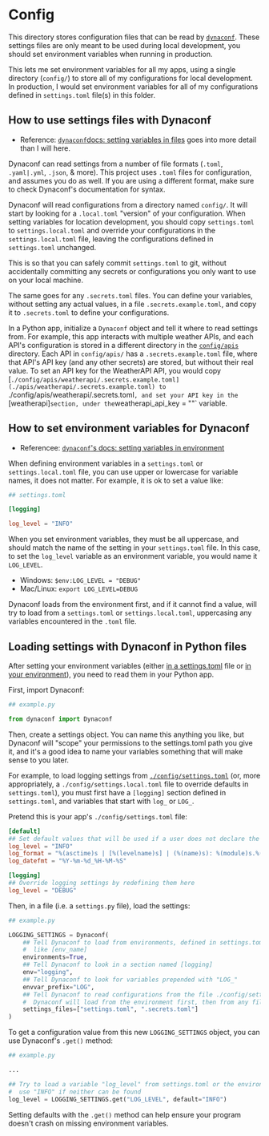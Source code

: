 # Config

This directory stores configuration files that can be read by [`dynaconf`](https://dynaconf.com). These settings files are only meant to be used during local development, you should set environment variables when running in production.

This lets me set environment variables for all my apps, using a single directory (`config/`) to store all of my configurations for local development. In production, I would set environment variables for all of my configurations defined in `settings.toml` file(s) in this folder.

## How to use settings files with Dynaconf

- Reference: [`dynaconf`docs: setting variables in files](https://www.dynaconf.com/#on-files) goes into more detail than I will here.

Dynaconf can read settings from a number of file formats (`.toml`, `.yaml|.yml`, `.json`, & more). This project uses `.toml` files for configuration, and assumes you do as well. If you are using a different format, make sure to check Dynaconf's documentation for syntax.

Dynaconf will read configurations from a directory named `config/`. It will start by looking for a `.local.toml` "version" of your configuration. When setting variables for location development, you should copy `settings.toml` to `settings.local.toml` and override your configurations in the `settings.local.toml` file, leaving the configurations defined in `settings.toml` unchanged.

This is so that you can safely commit `settings.toml` to git, without accidentally committing any secrets or configurations you only want to use on your local machine.

The same goes for any `.secrets.toml` files. You can define your variables, without setting any actual values, in a file `.secrets.example.toml`, and copy it to `.secrets.toml` to define your configurations.

In a Python app, initialize a `Dynaconf` object and tell it where to read settings from. For example, this app interacts with multiple weather APIs, and each API's configuration is stored in a different directory in the [`config/apis`](./apis/) directory. Each API in `config/apis/` has a `.secrets.example.toml` file, where that API's API key (and any other secrets) are stored, but without their real value. To set an API key for the WeatherAPI API, you would copy [`./config/apis/weatherapi/.secrets.example.toml](./apis/weatherapi/.secrets.example.toml) to `./config/apis/weatherapi/.secrets.toml`, and set your API key in the `[weatherapi]` section, under the `weatherapi_api_key = ""` variable.

## How to set environment variables for Dynaconf

- Referencee: [`dynaconf`'s docs: setting variables in environment](https://www.dynaconf.com/#on-env-vars)

When defining environment variables in a `settings.toml` or `settings.local.toml` file, you can use upper or lowercase for variable names, it does not matter. For example, it is ok to set a value like:

```toml
## settings.toml

[logging]

log_level = "INFO"
```

When you set environment variables, they must be all uppercase, and should match the name of the setting in your `settings.toml` file. In this case, to set the `log_level` variable as an environment variable, you would name it `LOG_LEVEL`.

- Windows: `$env:LOG_LEVEL = "DEBUG"`
- Mac/Linux: `export LOG_LEVEL=DEBUG`

Dynaconf loads from the environment first, and if it cannot find a value, will try to load from a `settings.toml` or `settings.local.toml`, uppercasing any variables encountered in the `.toml` file.

## Loading settings with Dynaconf in Python files

After setting your environment variables (either [in a settings.toml](#how-to-use-settings-files-with-dynaconf) file or [in your environment](#how-to-set-environment-variables-for-dynaconf)), you need to read them in your Python app.

First, import Dynaconf:

```python
## example.py

from dynaconf import Dynaconf

```

Then, create a settings object. You can name this anything you like, but Dynaconf will "scope" your permissions to the settings.toml path you give it, and it's a good idea to name your variables something that will make sense to you later.

For example, to load logging settings from [`./config/settings.toml`](./settings.toml) (or, more appropriately, a `./config/settings.local.toml` file to override defaults in `settings.toml`), you must first have a `[logging]` section defined in `settings.toml`, and variables that start with `log_` or `LOG_`.

Pretend this is your app's `./config/settings.toml` file:

```toml
[default]
## Set default values that will be used if a user does not declare the variables in a settings.toml file or the environment
log_level = "INFO"
log_format = "%(asctime)s | [%(levelname)s] | (%(name)s): %(module)s.%(funcName)s:%(lineno)s |> %(message)s"
log_datefmt = "%Y-%m-%d_%H-%M-%S"

[logging]
## Override logging settings by redefining them here
log_level = "DEBUG"

```

Then, in a file (i.e. a `settings.py` file), load the settings:

```python
## example.py

LOGGING_SETTINGS = Dynaconf(
    ## Tell Dynaconf to load from environments, defined in settings.toml
    #  like [env_name]
    environments=True,
    ## Tell Dynaconf to look in a section named [logging]
    env="logging",
    ## Tell Dynaconf to look for variables prepended with "LOG_"
    envvar_prefix="LOG",
    ## Tell Dynaconf to read configurations from the file ./config/settings.toml
    #  Dynaconf will load from the environment first, then from any files with .local.toml in the name
    settings_files=["settings.toml", ".secrets.toml"]
)

```

To get a configuration value from this new `LOGGING_SETTINGS` object, you can use Dynaconf's `.get()` method:

```python
## example.py

...

## Try to load a variable "log_level" from settings.toml or the environment,
#  use "INFO" if neither can be found
log_level = LOGGING_SETTINGS.get("LOG_LEVEL", default="INFO")
```

Setting defaults with the `.get()` method can help ensure your program doesn't crash on missing environment variables.
